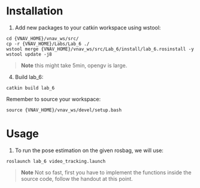 # Installation

1. Add new packages to your catkin workspace using wstool:
```
cd {VNAV_HOME}/vnav_ws/src/
cp -r {VNAV_HOME}/Labs/Lab_6 ./
wstool merge {VNAV_HOME}/vnav_ws/src/Lab_6/install/lab_6.rosinstall -y
wstool update -j8
```

> **Note** this might take 5min, opengv is large.

4. Build lab_6:
```
catkin build lab_6
```

Remember to source your workspace:
```
source {VNAV_HOME}/vnav_ws/devel/setup.bash
```

# Usage

1. To run the pose estimation on the given rosbag, we will use:
```
roslaunch lab_6 video_tracking.launch
```
> **Note** Not so fast, first you have to implement the functions inside the source code, follow the handout at this point.

<!-- # How to Use Lab 5 provided solution for Lab 6!
We have provided you with a solution example for lab_5.
It is stored in the Lab_5_solution.
To use this solution you will have to do the following:
```
cd {VNAV_HOME}/vnav_ws/src/Labs/Lab_5
touch CATKIN_IGNORE 
```

This command basically tells catkin build system to ignore Lab_5 project.
This same CATKIN_IGNORE is in the Lab_5_solution, so that you do not have conflicts with your current Lab_5.
Nevertheless, you should now remove it to use our solution instead!
```
cd {VNAV_HOME}/vnav_ws/src/Labs/Lab_5_solution
rm CATKIN_IGNORE
```
Now, make sure you clean lab_5 project in catkin, otherwise catkin gets confused by this new folder change.
```
catkin clean lab_5
catkin build lab_5
```

> Also note that, **if you do not use the provided solution for lab_5, you will need to modify track_features function of FeatureTracker 
> to return the keypoint correspondences**. -->
